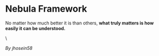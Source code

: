 # Nebula Framework

No matter how much better it is than others,
**what truly matters is how easily it can be understood.**

\

_By jhosein58_
